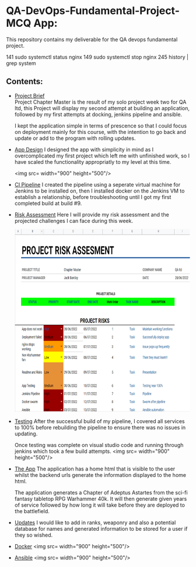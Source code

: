# QA-DevOps-Fundamental-Project- MCQ App:  
This repository contains my deliverable for the QA devops fundamental project.


 141  sudo systemctl status nginx
  149  sudo systemctl stop nginx
  245  history | grep system

## Contents:

* [Project Brief](#Project-Brief)  
    Project Chapter Master is the result of my solo project week two for QA ltd, this Project will display my second attempt at building an application, followed by my first attempts at docking, jenkins pipeline and ansible. 

    I kept the application simple in terms of prescence so that I could focus on deployment mainly for this course, with the intention to go back and update or add to the program with rolling updates.
    
* [App Design](#App-Design)
    I designed the app with simplicity in mind as I overcomplicated my first project which left me with unfinished work, so I have scaled the functionality appropriatly to my level at this time. 
    
    <img src=  width="900" height="500"/>

    
* [CI Pipeline](#CI-Pipeline)
    I created the pipeline using a seperate virtual machine for Jenkins to be installed on, then I installed docker on the Jenkins VM to establish a relationship, before troubleshooting until I got my first completed build at build #9. 



* [Risk Assessment](#Risk-Assessment)
    Here I will provide my risk assessment and the projected challenges I can face during this week.

    <img src="https://github.com/QAJackBarclay/ProjectChapterMaster/blob/97c6a3d38f9a2d3e35971dd0e0094ca5737fb211/Images/Risk%20%20Assessment%20Chapter%20Master.PNG " width="900" height="500"/>

* [Testing](#Testing)
    After the successful build of my pipeline, I covered all services to 100% before rebuilding the pipeline to ensure there was no issues in updating.

    Once testing was complete on visual studio code and running through jenkins which took a few build attempts.
    <img src=  width="900" height="500"/>
    
* [The App](#The-App)
    The application has a home html that is visible to the user whilst the backend urls generate the information displayed to the home html.

    The application generates a Chapter of Adeptus Astartes from the sci-fi fantasy tabletop RPG Warhammer 40k. It will then generate given years of service followed by how long it will take before they are deployed to the battlefield.
    
* [Updates](#Updates)
    I would like to add in ranks, weaponry and also a potential database for names and generated information to be stored for a user if they so wished.

* [Docker](#Docker)
    <img src=  width="900" height="500"/>

* [Ansible](#ansible)
    <img src=  width="900" height="500"/>
